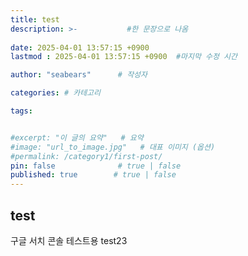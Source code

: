 ```yaml
---
title: test
description: >-           #한 문장으로 나옴
  
date: 2025-04-01 13:57:15 +0900
lastmod : 2025-04-01 13:57:15 +0900  #마지막 수정 시간

author: "seabears"      # 작성자

categories: # 카테고리

tags: 


#excerpt: "이 글의 요약"   # 요약
#image: "url_to_image.jpg"   # 대표 이미지 (옵션)
#permalink: /category1/first-post/
pin: false              # true | false
published: true        # true | false
---
```



## test

구글 서치 콘솔 테스트용
test23